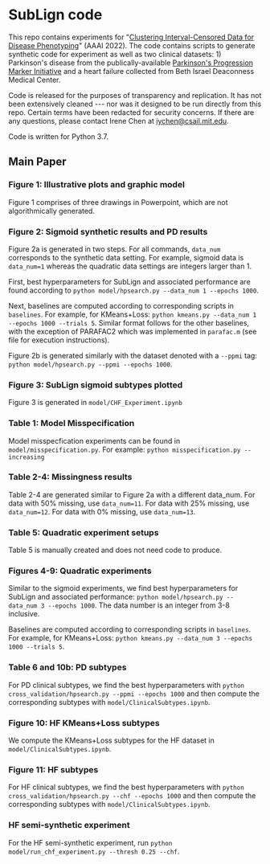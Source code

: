 # SubLign code

This repo contains experiments for "[Clustering Interval-Censored Data for Disease Phenotyping](https://arxiv.org/abs/2102.07005)" (AAAI 2022). The code contains scripts to generate synthetic code for experiment as well as two clinical datasets: 1) Parkinson's disease from the publically-available [Parkinson's Progression Marker Initiative](https://www.ppmi-info.org/access-data-specimens/download-data) and a heart failure collected from Beth Israel Deaconness Medical Center.

Code is released for the purposes of transparency and replication. It has not been extensively cleaned --- nor was it designed to be run directly from this repo. Certain terms have been redacted for security concerns. If there are any questions, please contact Irene Chen at iychen@csail.mit.edu.

Code is written for Python 3.7. 

## Main Paper

### Figure 1: Illustrative plots and graphic model

Figure 1 comprises of three drawings in Powerpoint, which are not algorithmically generated.

### Figure 2: Sigmoid synthetic results and PD results

Figure 2a is generated in two steps. For all commands, `data_num` corresponds to the synthetic data setting. For example, sigmoid data is `data_num=1` whereas the quadratic data settings are integers larger than 1. 

First, best hyperparameters for SubLign and associated performance are found according to `python model/hpsearch.py --data_num 1 --epochs 1000`.

Next, baselines are computed according to corresponding scripts in `baselines`. For example, for KMeans+Loss: `python kmeans.py --data_num 1 --epochs 1000 --trials 5`. Similar format follows for the other baselines, with the exception of PARAFAC2 which was implemented in `parafac.m` (see file for execution instructions).

Figure 2b is generated similarly with the dataset denoted with a `--ppmi` tag: `python model/hpsearch.py --ppmi --epochs 1000`.

### Figure 3: SubLign sigmoid subtypes plotted

Figure 3 is generated in `model/CHF_Experiment.ipynb`

### Table 1: Model Misspecification

Model misspecfication experiments can be found in `model/misspecification.py`. For example: `python misspecification.py --increasing`

### Table 2-4: Missingness results

Table 2-4 are generated similar to Figure 2a with a different data_num. For data with 50% missing, use `data_num=11`. For data with 25% missing, use `data_num=12`. For data with 0% missing, use `data_num=13`.

### Table 5: Quadratic experiment setups

Table 5 is manually created and does not need code to produce.

### Figures 4-9: Quadratic experiments

Similar to the sigmoid experiments, we find best hyperparameters for SubLign and associated performance: `python model/hpsearch.py --data_num 3 --epochs 1000`. The data number is an integer from 3-8 inclusive.

Baselines are computed according to corresponding scripts in `baselines`. For example, for KMeans+Loss: `python kmeans.py --data_num 3 --epochs 1000 --trials 5`.

### Table 6 and 10b: PD subtypes

For PD clinical subtypes, we find the best hyperparameters with `python cross_validation/hpsearch.py --ppmi --epochs 1000` and then compute the corresponding subtypes with `model/ClinicalSubtypes.ipynb`.

### Figure 10: HF KMeans+Loss subtypes

We compute the KMeans+Loss subtypes for the HF dataset in `model/ClinicalSubtypes.ipynb`.

### Figure 11: HF subtypes

For HF clinical subtypes, we find the best hyperparameters with `python cross_validation/hpsearch.py --chf --epochs 1000` and then compute the corresponding subtypes with `model/ClinicalSubtypes.ipynb`.

### HF semi-synthetic experiment

For the HF semi-synthetic experiment, run `python model/run_chf_experiment.py --thresh 0.25 --chf`.
